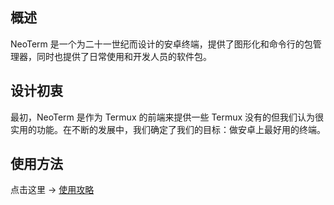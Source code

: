 ## 概述

NeoTerm 是一个为二十一世纪而设计的安卓终端，提供了图形化和命令行的包管理器，同时也提供了日常使用和开发人员的软件包。

## 设计初衷

最初，NeoTerm 是作为 Termux 的前端来提供一些 Termux 没有的但我们认为很实用的功能。在不断的发展中，我们确定了我们的目标：做安卓上最好用的终端。

## 使用方法

点击这里 -> [使用攻略](how-to-use.md)
